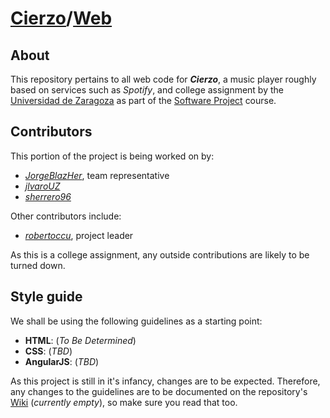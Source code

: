 
# [Cierzo](https://github.com/UNIZAR-30226-2018-05)/[Web](https://github.com/UNIZAR-30226-2018-05/Web)
## About
This repository pertains to all web code for ***Cierzo***, a music player roughly based on services such as *Spotify*, and college assignment by the [Universidad de Zaragoza](http://unizar.es/) as part of the [Software Project](https://estudios.unizar.es/estudio/asignatura?asignatura_id=30226&estudio_id=148&centro_id=110&plan_id_nk=439) course.

## Contributors
This portion of the project is being worked on by:

* [*JorgeBlazHer*](https://github.com/JorgeBlazHer), team representative
* [*jlvaroUZ*](https://github.com/jlvaroUZ)
* [*sherrero96*](https://github.com/sherrero96)

Other contributors include: 

* [*robertoccu*](https://github.com/robertoccu), project leader

As this is a college assignment, any outside contributions are likely to be turned down.

## Style guide
We shall be using the following guidelines as a starting point:

* **HTML**: (*To Be Determined*)
* **CSS**: (*TBD*)
* **AngularJS**: (*TBD*)

As this project is still in it's infancy, changes are to be expected. Therefore, any changes to the guidelines are to be documented on the repository's [Wiki](https://github.com/UNIZAR-30226-2018-05/Web/wiki) (*currently empty*), so make sure you read that too.
